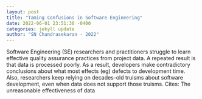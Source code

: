 ```yaml
--- 
layout: post 
title: "Taming Confusions in Software Engineering" 
date: 2022-06-01 23:51:30 -0400 
categories: jekyll update 
author: "SN Chandrasekaran - 2022" 
--- 
```

Software Engineering (SE) researchers and practitioners struggle to learn effective quality assurance practices from project data. A repeated result is that data is processed poorly. As a result, developers make contradictory conclusions about what most effects (eg) defects to development time. Also, researchers keep relying on decades-old truisms about software development, even when data does not support those truisms. Cites: The unreasonable effectiveness of data